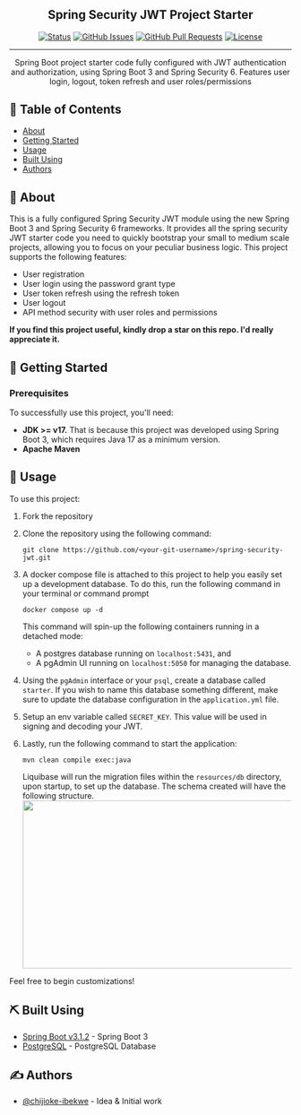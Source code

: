 # <h2 align="center">Spring Security JWT Project Starter</h3>

<div align="center">

[![Status](https://img.shields.io/badge/status-active-success.svg)]()
[![GitHub Issues](https://img.shields.io/github/issues/chijioke-ibekwe/The-Documentation-Compendium.svg)](https://github.com/chijioke-ibekwe/spring-security-jwt/issues)
[![GitHub Pull Requests](https://img.shields.io/github/issues-pr/chijioke-ibekwe/The-Documentation-Compendium.svg)](https://github.com/chijioke-ibekwe/spring-security-jwt/pulls)
[![License](https://img.shields.io/badge/license-MIT-blue.svg)](/LICENSE)

</div>

---

<p align="center"> Spring Boot project starter code fully configured with JWT authentication and authorization, using Spring Boot 3 and Spring Security 6. Features user login, logout, token refresh and user roles/permissions
    <br> 
</p>

## 📝 Table of Contents
- [About](#about)
- [Getting Started](#getting_started)
- [Usage](#usage)
- [Built Using](#built_using)
- [Authors](#authors)

## 🧐 About <a name = "about"></a>
This is a fully configured Spring Security JWT module using the new Spring Boot 3 and Spring Security 6 
frameworks. It provides all the spring security JWT starter code you need to quickly bootstrap your small to medium scale 
projects, allowing you to focus on your peculiar business logic. This project supports the following features:
- User registration
- User login using the password grant type
- User token refresh using the refresh token
- User logout
- API method security with user roles and permissions

**If you find this project useful, kindly drop a star on this repo. I'd really appreciate it.**

## 🏁 Getting Started <a name = "getting_started"></a>
### Prerequisites  
To successfully use this project, you'll need:
- **JDK >= v17.** That is because this project was developed using Spring Boot 3, which requires Java 17
as a minimum version.
- **Apache Maven**

## 🎈 Usage <a name="usage"></a>
To use this project:
1. Fork the repository

2. Clone the repository using the following command:
   ```
   git clone https://github.com/<your-git-username>/spring-security-jwt.git
   ```

3. A docker compose file is attached to this project to help you easily set up a development database. To do this,
   run the following command in your terminal or command prompt
   ```
   docker compose up -d
   ```
   This command will spin-up the following containers running in a detached mode: 
   - A postgres database running on `localhost:5431`, and 
   - A pgAdmin UI running on `localhost:5050` for managing the database.

4. Using the `pgAdmin` interface or your `psql`, create a database called `starter`. If you wish to name this database 
   something different, make sure to update the database configuration in the `application.yml` file.

5. Setup an env variable called `SECRET_KEY`. This value will be used in signing and decoding your JWT.

6. Lastly, run the following command to start the application:
   ```
   mvn clean compile exec:java
   ```
   Liquibase will run the migration files within the `resources/db` directory, upon startup, to set up the database.
   The schema created will have the following structure.  
   <img height="300" src="../../../Pictures/jwt-project-starter-schema-2.png" width="500"/>

Feel free to begin customizations!

## ⛏️ Built Using <a name = "built_using"></a>
- [Spring Boot v3.1.2](https://spring.io/projects/spring-boot) - Spring Boot 3
- [PostgreSQL](https://www.postgresql.org/) - PostgreSQL Database

## ✍️ Authors <a name = "authors"></a>
- [@chijioke-ibekwe](https://github.com/chijioke-ibekwe) - Idea & Initial work